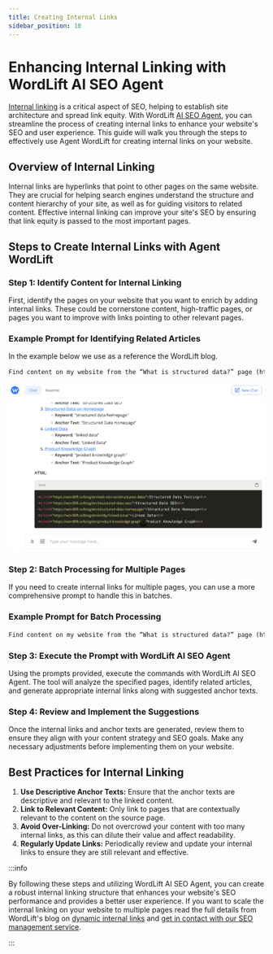 ```yaml
---
title: Creating Internal Links
sidebar_position: 10
---
```


# Enhancing Internal Linking with WordLift AI SEO Agent

[Internal linking](https://wordlift.io/blog/en/dynamic-internal-links-in-seo/) is a critical aspect of SEO, helping to establish site architecture and spread link equity. With WordLift [AI SEO Agent](https://wordlift.io/ai-seo-agent/), you can streamline the process of creating internal links to enhance your website's SEO and user experience. This guide will walk you through the steps to effectively use Agent WordLift for creating internal links on your website.

## Overview of Internal Linking

Internal links are hyperlinks that point to other pages on the same website. They are crucial for helping search engines understand the structure and content hierarchy of your site, as well as for guiding visitors to related content. Effective internal linking can improve your site's SEO by ensuring that link equity is passed to the most important pages.

## Steps to Create Internal Links with Agent WordLift

### Step 1: Identify Content for Internal Linking

First, identify the pages on your website that you want to enrich by adding internal links. These could be cornerstone content, high-traffic pages, or pages you want to improve with links pointing to other relevant pages.

### Example Prompt for Identifying Related Articles

In the example below we use as a reference the WordLift blog.

```md className=wlx-send-to-agent
Find content on my website from the “What is structured data?” page (https://wordlift.io/blog/en/entity/structured-data/). Analyze the text to identify up to 5 related articles. For each article, determine a relevant keyword, generate keyword suggestions for each keyword, and create an anchor text of no more than 30 characters. Finally, compile the HTML for all 5 links with their respective anchor texts.
```

![image](../images/agent-wordlift-internal-links_01.png)

### Step 2: Batch Processing for Multiple Pages

If you need to create internal links for multiple pages, you can use a more comprehensive prompt to handle this in batches.

### Example Prompt for Batch Processing

```md className=wlx-send-to-agent
Find content on my website from the “What is structured data?” page (https://wordlift.io/blog/en/entity/structured-data/). Analyze the text to identify up to 5 related articles. For each article, determine a relevant keyword, generate keyword suggestions for each keyword, and create an anchor text of no more than 30 characters. Finally, compile the HTML for all 5 links with their respective anchor texts. Do the same work also for the pages: "The GS1 Digital Link explained for SEO Jedis (and their clients)" (https://wordlift.io/blog/en/gs1-digital-link-seo/), "Dynamic Internal Links in SEO: Your Superhero in the Generative AI Era" (https://wordlift.io/blog/en/dynamic-internal-links-in-seo/), "Understanding LLM Optimization: Ethical AI and Protecting Your Content" (https://wordlift.io/blog/en/understanding-llm-optimization/) and "From Harold Cohen to Modern AI: The Power of Symbolic Reasoning" (https://wordlift.io/blog/en/the-power-of-symbolic-reasoning/). Remember the following rules: never link to the homepage of the blog (https://wordlift.io/blog/en/) choose carefully the anchor based on the content relevancy and keyword opportunity analysis.
```

### Step 3: Execute the Prompt with WordLift AI SEO Agent

Using the prompts provided, execute the commands with WordLift AI SEO Agent. The tool will analyze the specified pages, identify related articles, and generate appropriate internal links along with suggested anchor texts.

### Step 4: Review and Implement the Suggestions

Once the internal links and anchor texts are generated, review them to ensure they align with your content strategy and SEO goals. Make any necessary adjustments before implementing them on your website.

## Best Practices for Internal Linking

1. **Use Descriptive Anchor Texts:** Ensure that the anchor texts are descriptive and relevant to the linked content.
2. **Link to Relevant Content:** Only link to pages that are contextually relevant to the content on the source page.
3. **Avoid Over-Linking:** Do not overcrowd your content with too many internal links, as this can dilute their value and affect readability.
4. **Regularly Update Links:** Periodically review and update your internal links to ensure they are still relevant and effective.

:::info

By following these steps and utilizing WordLift AI SEO Agent, you can create a robust internal linking structure that enhances your website's SEO performance and provides a better user experience. If you want to scale the internal linking on your website to multiple pages read the full details from WordLift's blog on [dynamic internal links](https://wordlift.io/blog/en/dynamic-internal-links-in-seo/) and [get in contact with our SEO management service](https://wordlift.io/seo-management-service/).

:::
